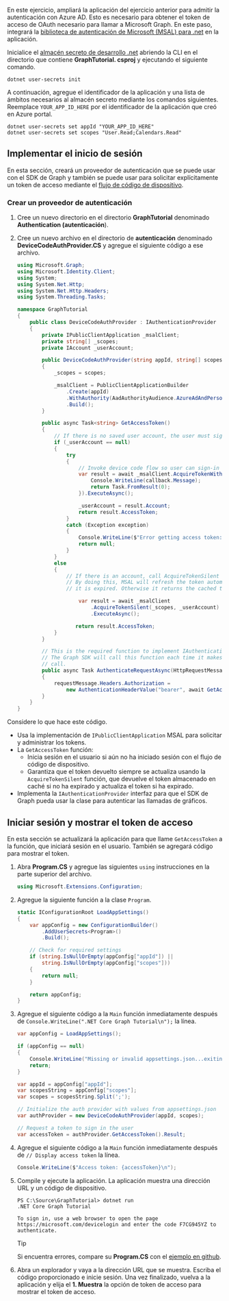 <!-- markdownlint-disable MD002 MD041 -->

En este ejercicio, ampliará la aplicación del ejercicio anterior para admitir la autenticación con Azure AD. Esto es necesario para obtener el token de acceso de OAuth necesario para llamar a Microsoft Graph. En este paso, integrará la [biblioteca de autenticación de Microsoft (MSAL) para .net](https://github.com/AzureAD/microsoft-authentication-library-for-dotnet) en la aplicación.

Inicialice el [almacén secreto de desarrollo .net](https://docs.microsoft.com/aspnet/core/security/app-secrets) abriendo la CLI en el directorio que contiene **GraphTutorial. csproj** y ejecutando el siguiente comando.

```Shell
dotnet user-secrets init
```

A continuación, agregue el identificador de la aplicación y una lista de ámbitos necesarios al almacén secreto mediante los comandos siguientes. Reemplace `YOUR_APP_ID_HERE` por el identificador de la aplicación que creó en Azure portal.

```Shell
dotnet user-secrets set appId "YOUR_APP_ID_HERE"
dotnet user-secrets set scopes "User.Read;Calendars.Read"
```

## <a name="implement-sign-in"></a>Implementar el inicio de sesión

En esta sección, creará un proveedor de autenticación que se puede usar con el SDK de Graph y también se puede usar para solicitar explícitamente un token de acceso mediante el [flujo de código de dispositivo](https://docs.microsoft.com/azure/active-directory/develop/v2-oauth2-device-code).

### <a name="create-an-authentication-provider"></a>Crear un proveedor de autenticación

1. Cree un nuevo directorio en el directorio **GraphTutorial** denominado **Authentication (autenticación**).
1. Cree un nuevo archivo en el directorio de **autenticación** denominado **DeviceCodeAuthProvider.CS** y agregue el siguiente código a ese archivo.

    ```csharp
    using Microsoft.Graph;
    using Microsoft.Identity.Client;
    using System;
    using System.Net.Http;
    using System.Net.Http.Headers;
    using System.Threading.Tasks;

    namespace GraphTutorial
    {
        public class DeviceCodeAuthProvider : IAuthenticationProvider
        {
            private IPublicClientApplication _msalClient;
            private string[] _scopes;
            private IAccount _userAccount;

            public DeviceCodeAuthProvider(string appId, string[] scopes)
            {
                _scopes = scopes;

                _msalClient = PublicClientApplicationBuilder
                    .Create(appId)
                    .WithAuthority(AadAuthorityAudience.AzureAdAndPersonalMicrosoftAccount, true)
                    .Build();
            }

            public async Task<string> GetAccessToken()
            {
                // If there is no saved user account, the user must sign-in
                if (_userAccount == null)
                {
                    try
                    {
                        // Invoke device code flow so user can sign-in with a browser
                        var result = await _msalClient.AcquireTokenWithDeviceCode(_scopes, callback => {
                            Console.WriteLine(callback.Message);
                            return Task.FromResult(0);
                        }).ExecuteAsync();

                        _userAccount = result.Account;
                        return result.AccessToken;
                    }
                    catch (Exception exception)
                    {
                        Console.WriteLine($"Error getting access token: {exception.Message}");
                        return null;
                    }
                }
                else
                {
                    // If there is an account, call AcquireTokenSilent
                    // By doing this, MSAL will refresh the token automatically if
                    // it is expired. Otherwise it returns the cached token.

                        var result = await _msalClient
                            .AcquireTokenSilent(_scopes, _userAccount)
                            .ExecuteAsync();

                       return result.AccessToken;
                }
            }

            // This is the required function to implement IAuthenticationProvider
            // The Graph SDK will call this function each time it makes a Graph
            // call.
            public async Task AuthenticateRequestAsync(HttpRequestMessage requestMessage)
            {
                requestMessage.Headers.Authorization =
                    new AuthenticationHeaderValue("bearer", await GetAccessToken());
            }
        }
    }
    ```

Considere lo que hace este código.

- Usa la implementación de `IPublicClientApplication` MSAL para solicitar y administrar los tokens.
- La `GetAccessToken` función:
  - Inicia sesión en el usuario si aún no ha iniciado sesión con el flujo de código de dispositivo.
  - Garantiza que el token devuelto siempre se actualiza usando la `AcquireTokenSilent` función, que devuelve el token almacenado en caché si no ha expirado y actualiza el token si ha expirado.
- Implementa la `IAuthenticationProvider` interfaz para que el SDK de Graph pueda usar la clase para autenticar las llamadas de gráficos.

## <a name="sign-in-and-display-the-access-token"></a>Iniciar sesión y mostrar el token de acceso

En esta sección se actualizará la aplicación para que llame `GetAccessToken` a la función, que iniciará sesión en el usuario. También se agregará código para mostrar el token.

1. Abra **Program.CS** y agregue las siguientes `using` instrucciones en la parte superior del archivo.

    ```csharp
    using Microsoft.Extensions.Configuration;
    ```

1. Agregue la siguiente función a la clase `Program`.

    ```csharp
    static IConfigurationRoot LoadAppSettings()
    {
        var appConfig = new ConfigurationBuilder()
            .AddUserSecrets<Program>()
            .Build();

        // Check for required settings
        if (string.IsNullOrEmpty(appConfig["appId"]) ||
            string.IsNullOrEmpty(appConfig["scopes"]))
        {
            return null;
        }

        return appConfig;
    }
    ```

1. Agregue el siguiente código a la `Main` función inmediatamente después de `Console.WriteLine(".NET Core Graph Tutorial\n");` la línea.

    ```csharp
    var appConfig = LoadAppSettings();

    if (appConfig == null)
    {
        Console.WriteLine("Missing or invalid appsettings.json...exiting");
        return;
    }

    var appId = appConfig["appId"];
    var scopesString = appConfig["scopes"];
    var scopes = scopesString.Split(';');

    // Initialize the auth provider with values from appsettings.json
    var authProvider = new DeviceCodeAuthProvider(appId, scopes);

    // Request a token to sign in the user
    var accessToken = authProvider.GetAccessToken().Result;
    ```

1. Agregue el siguiente código a la `Main` función inmediatamente después de `// Display access token` la línea.

    ```csharp
    Console.WriteLine($"Access token: {accessToken}\n");
    ```

1. Compile y ejecute la aplicación. La aplicación muestra una dirección URL y un código de dispositivo.

    ```Shell
    PS C:\Source\GraphTutorial> dotnet run
    .NET Core Graph Tutorial

    To sign in, use a web browser to open the page https://microsoft.com/devicelogin and enter the code F7CG945YZ to authenticate.
    ```

    > [!TIP]
    > Si encuentra errores, compare su **Program.CS** con el [ejemplo en github](https://github.com/microsoftgraph/msgraph-training-dotnet-core/blob/master/demos/01-create-app/GraphTutorial/Program.cs).

1. Abra un explorador y vaya a la dirección URL que se muestra. Escriba el código proporcionado e inicie sesión. Una vez finalizado, vuelva a la aplicación y elija el **1. Muestra** la opción de token de acceso para mostrar el token de acceso.
